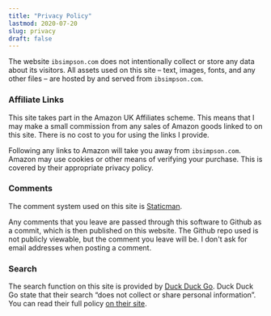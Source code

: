 ```yaml
---
title: "Privacy Policy"
lastmod: 2020-07-20
slug: privacy
draft: false
---
```


The website `ibsimpson.com` does not intentionally collect or store any
data about its visitors.  All assets used on this site – text, images,
fonts, and any other files – are hosted by and served from
`ibsimpson.com`.

### Affiliate Links

This site takes part in the Amazon UK Affiliates scheme.  This means
that I may make a small commission from any sales of Amazon goods linked
to on this site.  There is no cost to you for using the links I provide.

Following any links to Amazon will take you away from `ibsimpson.com`.
Amazon may use cookies or other means of verifying your purchase.  This
is covered by their appropriate privacy policy.

### Comments

The comment system used on this site is
[Staticman](https://staticman.net).

Any comments that you leave are passed through this software to Github
as a commit, which is then published on this website.  The Github repo
used is not publicly viewable, but the comment you leave will be.  I
don't ask for email addresses when posting a comment.

### Search

The search function on this site is provided by [Duck Duck
Go](https://duckduckgo.com/).  Duck Duck Go state that their search
“does not collect or share personal information”.  You can read their
full policy [on their site](https://duckduckgo.com/privacy).

